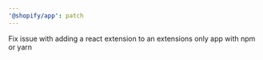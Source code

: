 ```yaml
---
'@shopify/app': patch
---
```


Fix issue with adding a react extension to an extensions only app with npm or yarn
